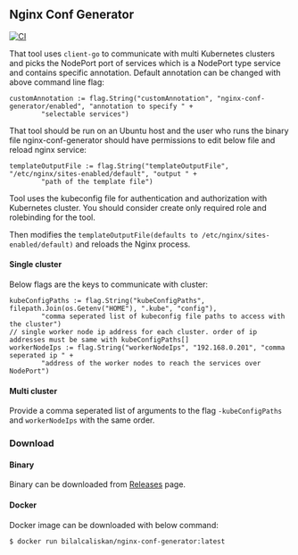 ## Nginx Conf Generator
[![CI](https://github.com/bilalcaliskan/nginx-conf-generator/workflows/CI/badge.svg?event=push)](https://github.com/bilalcaliskan/nginx-conf-generator/actions?query=workflow%3ACI)

That tool uses `client-go` to communicate with multi Kubernetes clusters and picks the NodePort port 
of services which is a NodePort type service and contains specific annotation. Default annotation can 
be changed with above command line flag:
```
customAnnotation := flag.String("customAnnotation", "nginx-conf-generator/enabled", "annotation to specify " +
		"selectable services")
```

That tool should be run on an Ubuntu host and the user who runs the binary file nginx-conf-generator 
should have permissions to edit below file and reload nginx service:
```
templateOutputFile := flag.String("templateOutputFile", "/etc/nginx/sites-enabled/default", "output " +
		"path of the template file")
```

Tool uses the kubeconfig file for authentication and authorization with Kubernetes cluster. You should consider 
create only required role and rolebinding for the tool.

Then modifies the `templateOutputFile(defaults to /etc/nginx/sites-enabled/default)` and reloads the Nginx process.

#### Single cluster
Below flags are the keys to communicate with cluster:
```
kubeConfigPaths := flag.String("kubeConfigPaths", filepath.Join(os.Getenv("HOME"), ".kube", "config"),
		"comma seperated list of kubeconfig file paths to access with the cluster")
// single worker node ip address for each cluster. order of ip addresses must be same with kubeConfigPaths[]
workerNodeIps := flag.String("workerNodeIps", "192.168.0.201", "comma seperated ip " +
		"address of the worker nodes to reach the services over NodePort")
```

#### Multi cluster
Provide a comma seperated list of arguments to the flag `-kubeConfigPaths` and `workerNodeIps` with the same order.

### Download

#### Binary
Binary can be downloaded from [Releases](https://github.com/bilalcaliskan/nginx-conf-generator/releases) page.

#### Docker
Docker image can be downloaded with below command:
```shell
$ docker run bilalcaliskan/nginx-conf-generator:latest
```